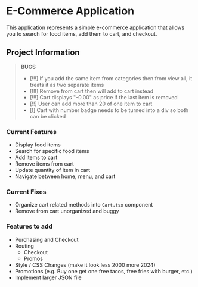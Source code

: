 # E-Commerce Application
This application represents a simple e-commerce application that allows you to search for food items, add them to cart, and checkout.

## Project Information
> **BUGS**
>
> * [!!!] If you add the same item from categories then from view all, it treats it as two separate items
> * [!!!] Remove from cart then will add to cart instead
> * [!!!] Cart displays "-0.00" as price if the last item is removed
> * [!!] User can add more than 20 of one item to cart
> * [!] Cart with number badge needs to be turned into a div so both can be clicked

### Current Features
- Display food items
- Search for specific food items
- Add items to cart
- Remove items from cart
- Update quantity of item in cart
- Navigate between home, menu, and cart

### Current Fixes
- Organize cart related methods into `Cart.tsx` component
- Remove from cart unorganized and buggy

### Features to add
- Purchasing and Checkout
- Routing
    - Checkout
    - Promos
- Style / CSS Changes (make it look less 2000 more 2024)
- Promotions (e.g. Buy one get one free tacos, free fries with burger, etc.)
- Implement larger JSON file
